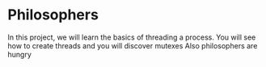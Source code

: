 # Philosophers

In this project, we will learn the basics of threading a process.
You will see how to create threads and you will discover mutexes
Also philosophers are hungry

